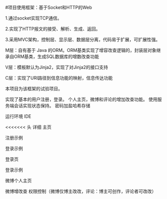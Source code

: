 #项目使用框架：基于Socket和HTTP的Web 

1.通过socket实现TCP通信。

2.实现了HTTP报文的接受、解析、生成、返回。

3.采用MVC架构，控制层、显示层、数据层分离，代码易于扩展，可扩展性强。

M层：自有基于 Java 的ORM。ORM基类实现了增容改查逻辑的，封装层对象继承自ORM基类，生成SQL数据库的增数改查功能

V层：模板默认为Jinja2，实现了对Jinja2的接口支持

C层：实现了URI路径到信息功能的映射，信息传达功能

本项目为该框架的试验项目。

实现了基本的用户注册，登录。
个人主页，微博和评论的增加改查功能。
使用服务端会话实现状态保持。
密码加盐哈希存储

运行环境
IDE

<<<<<<< 头
详细
主页

注册示例

登录示例

登录页

登录示例
 
微博个人主页

微博增改查
权限控制（微博仅博主改改，评论：博主可创作，评论者可改改）
